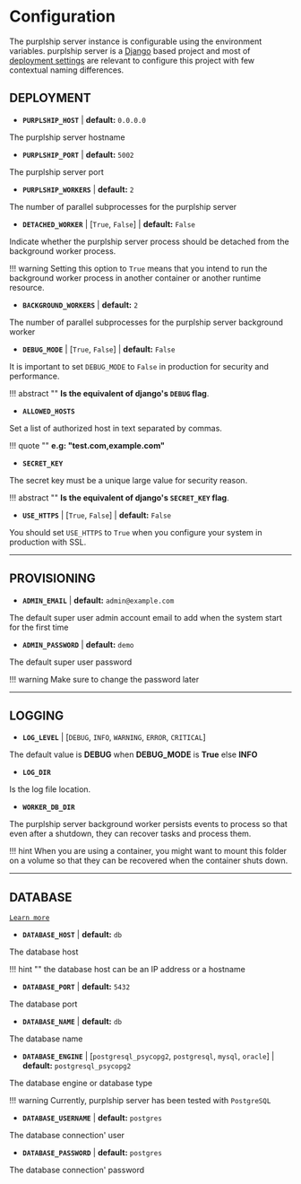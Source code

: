 # Configuration

The purplship server instance is configurable using the environment variables. 
purplship server is a [Django](https://www.djangoproject.com/) based project 
and most of [deployment settings](https://docs.djangoproject.com/en/3.2/howto/deployment/checklist/) 
are relevant to configure this project with few contextual naming differences.

## DEPLOYMENT

- **`PURPLSHIP_HOST`** | **default:** `0.0.0.0`

The purplship server hostname

- **`PURPLSHIP_PORT`** | **default:** `5002`

The purplship server port

- **`PURPLSHIP_WORKERS`** | **default:** `2`

The number of parallel subprocesses for the purplship server

- **`DETACHED_WORKER`** | [`True`, `False`] | **default:** `False`

Indicate whether the purplship server process should be detached from the background worker process.

!!! warning
    Setting this option to `True` means that you intend to run the background worker process in another container
    or another runtime resource.

- **`BACKGROUND_WORKERS`** | **default:** `2`

The number of parallel subprocesses for the purplship server background worker

- **`DEBUG_MODE`** | [`True`, `False`] | **default:** `False`

It is important to set `DEBUG_MODE` to `False` in production for security and performance.

!!! abstract ""
    **Is the equivalent of django's `DEBUG` flag**.

- **`ALLOWED_HOSTS`**

Set a list of authorized host in text separated by commas.

!!! quote ""
    **e.g: "test.com,example.com"**

- **`SECRET_KEY`**

The secret key must be a unique large value for security reason.

!!! abstract ""
    **Is the equivalent of django's `SECRET_KEY` flag**.

- **`USE_HTTPS`** | [`True`, `False`] | **default:** `False`

You should set `USE_HTTPS` to `True` when you configure your system in production with SSL.

---

## PROVISIONING

- **`ADMIN_EMAIL`** | **default:** `admin@example.com`

The default super user admin account email to add when the system start for the first time

- **`ADMIN_PASSWORD`** | **default:** `demo`

The default super user password

!!! warning
    Make sure to change the password later

---

## LOGGING

- **`LOG_LEVEL`** | [`DEBUG`, `INFO`, `WARNING`, `ERROR`, `CRITICAL`]

The default value is **DEBUG** when **DEBUG_MODE** is **True** else **INFO**

- **`LOG_DIR`**

Is the log file location.

- **`WORKER_DB_DIR`**

The purplship server background worker persists events to process so that
even after a shutdown, they can recover tasks and process them.

!!! hint
    When you are using a container, you might want to mount this folder
    on a volume so that they can be recovered when the container shuts down.

---

## DATABASE

[`Learn more`](https://docs.djangoproject.com/en/3.2/ref/settings/#databases)

- **`DATABASE_HOST`** | **default:** `db`

The database host

!!! hint ""
    the database host can be an IP address or a hostname

- **`DATABASE_PORT`** | **default:** `5432`

The database port

- **`DATABASE_NAME`** | **default:** `db`

The database name

- **`DATABASE_ENGINE`** | [`postgresql_psycopg2`, `postgresql`, `mysql`, `oracle`] | **default:** `postgresql_psycopg2`

The database engine or database type

!!! warning
    Currently, purplship server has been tested with `PostgreSQL`

- **`DATABASE_USERNAME`** | **default:** `postgres`

The database connection' user

- **`DATABASE_PASSWORD`** | **default:** `postgres`

The database connection' password
